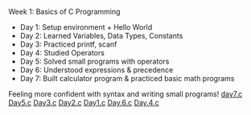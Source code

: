  Week 1: Basics of C Programming 
- Day 1: Setup environment + Hello World
- Day 2: Learned Variables, Data Types, Constants
- Day 3: Practiced printf, scanf
- Day 4: Studied Operators
- Day 5: Solved small programs with operators
- Day 6: Understood expressions & precedence
- Day 7: Built calculator program & practiced basic math programs

Feeling more confident with syntax and writing small programs!
[day7.c](https://github.com/user-attachments/files/22196971/day7.c)
[Day5.c](https://github.com/user-attachments/files/22174857/Day5.c)
[Day3.c](https://github.com/user-attachments/files/22174856/Day3.c)
[Day2.c](https://github.com/user-attachments/files/22174855/Day2.c)
[Day1.c](https://github.com/user-attachments/files/22174854/Day1.c)
[Day.6.c](https://github.com/user-attachments/files/22174853/Day.6.c)
[Day.4.c](https://github.com/user-attachments/files/22174850/Day.4.c)
